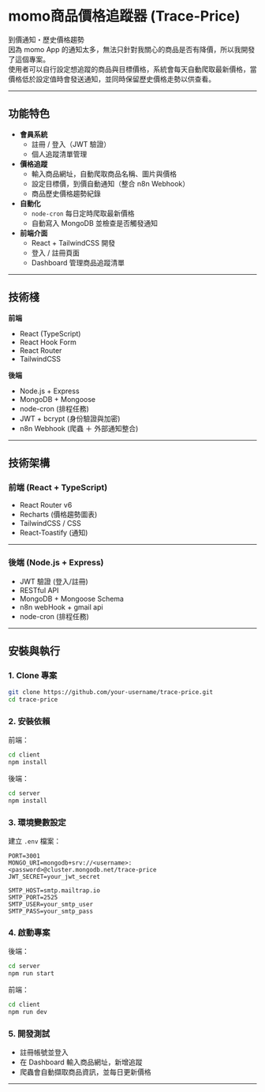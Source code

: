 # momo商品價格追蹤器 (Trace-Price)

到價通知・歷史價格趨勢  
因為 momo App 的通知太多，無法只針對我關心的商品是否有降價，所以我開發了這個專案。  
使用者可以自行設定想追蹤的商品與目標價格，系統會每天自動爬取最新價格，當價格低於設定值時會發送通知，並同時保留歷史價格走勢以供查看。 

---

## 功能特色

- **會員系統**
  - 註冊 / 登入（JWT 驗證）
  - 個人追蹤清單管理
- **價格追蹤**
  - 輸入商品網址，自動爬取商品名稱、圖片與價格
  - 設定目標價，到價自動通知（整合 n8n Webhook）
  - 商品歷史價格趨勢紀錄
- **自動化**
  - `node-cron` 每日定時爬取最新價格
  - 自動寫入 MongoDB 並檢查是否觸發通知
- **前端介面**
  - React + TailwindCSS 開發
  - 登入 / 註冊頁面
  - Dashboard 管理商品追蹤清單

---

## 技術棧

**前端**
- React (TypeScript)
- React Hook Form
- React Router
- TailwindCSS

**後端**
- Node.js + Express
- MongoDB + Mongoose
- node-cron (排程任務)
- JWT + bcrypt (身份驗證與加密)
- n8n Webhook (爬蟲 ＋ 外部通知整合)

---

## 技術架構

### 前端 (React + TypeScript)
- React Router v6
- Recharts (價格趨勢圖表)
- TailwindCSS / CSS
- React-Toastify (通知)
---

### 後端 (Node.js + Express)
- JWT 驗證 (登入/註冊)
- RESTful API
- MongoDB + Mongoose Schema
- n8n webHook + gmail api
- node-cron (排程任務)
---

## 安裝與執行

### 1. Clone 專案
```bash
git clone https://github.com/your-username/trace-price.git
cd trace-price
```

### 2. 安裝依賴
前端：
```bash
cd client
npm install
```

後端：
```bash
cd server
npm install
```

### 3. 環境變數設定
建立 `.env` 檔案：

```env
PORT=3001
MONGO_URI=mongodb+srv://<username>:<password>@cluster.mongodb.net/trace-price
JWT_SECRET=your_jwt_secret

SMTP_HOST=smtp.mailtrap.io
SMTP_PORT=2525
SMTP_USER=your_smtp_user
SMTP_PASS=your_smtp_pass
```

### 4. 啟動專案
後端：
```bash
cd server
npm run start
```

前端：
```bash
cd client
npm run dev
```

### 5. 開發測試
- 註冊帳號並登入
- 在 Dashboard 輸入商品網址，新增追蹤
- 爬蟲會自動擷取商品資訊，並每日更新價格

---

